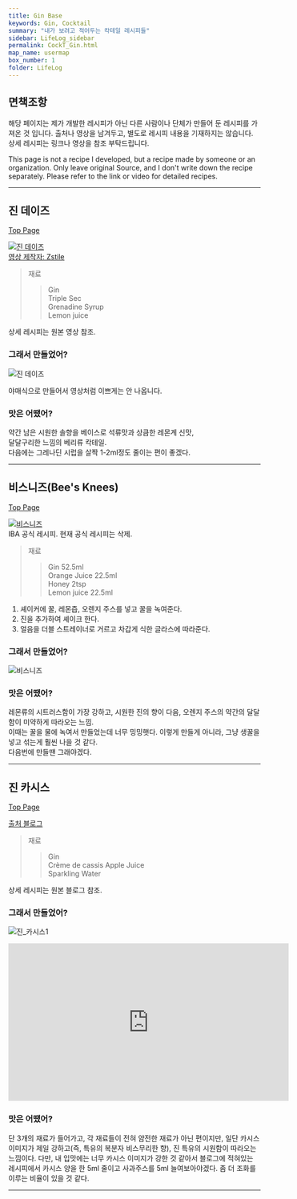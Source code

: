 ```yaml
---
title: Gin Base
keywords: Gin, Cocktail
summary: "내가 보려고 적어두는 칵테일 레시피들"
sidebar: LifeLog_sidebar
permalink: CockT_Gin.html
map_name: usermap
box_number: 1
folder: LifeLog
---
```


## 면책조항

해당 페이지는 제가 개발한 레시피가 아닌 다른 사람이나 단체가 만들어 둔 레시피를 가져온 것 입니다. 출처나 영상을 남겨두고, 별도로 레시피 내용을 기재하지는 않습니다. 상세 레시피는 링크나 영상을 참조 부탁드립니다.

This page is not a recipe I developed, but a recipe made by someone or an organization. Only leave original Source, and I don't write down the recipe separately. Please refer to the link or video for detailed recipes.

---

## 진 데이즈

[Top Page](#)  

[![진 데이즈](http://img.youtube.com/vi/DcZdeCw9Agg/0.jpg)](https://youtube.com/shorts/DcZdeCw9Agg?si=33kB_bXVYKI7753y)  
[영상 제작자: Zstile](https://www.youtube.com/@ZsTile)  

> 재료
> > Gin  
> > Triple Sec    
> > Grenadine Syrup  
> > Lemon juice   

상세 레시피는 원본 영상 참조.  

### 그래서 만들었어?

![진 데이즈](./CockT_Img/Gin_Daisy.jpg)  

야매식으로 만들어서 영상처럼 이쁘게는 안 나옵니다.

### 맛은 어땠어?

약간 남은 시원한 솔향을 베이스로 석류맛과 상큼한 레몬계 신맛,  
달달구리한 느낌의 베리류 칵테일.  
다음에는 그레나딘 시럽을 살짝 1-2ml정도 줄이는 편이 좋겠다.

---

## 비스니즈(Bee's Knees)

[Top Page](#)  

[![비스니즈](https://i.namu.wiki/i/eBxVgOn753H-2wgdctlZcJhTL7YvKDfoBvKodUEdDuSc23uBdx6DspjCQWz05xuVc5jJqT-4UGI7wZqk6QgWogAKWWaeh7TRQ1cU2i6f7rwU8_3vw97F693d_qBhQ4gdXUovZWEmBeO1ma5gA89_ZQ.webp)](https://namu.wiki/w/%EB%B9%84%EC%8A%A4%20%EB%8B%88%EC%A6%88#s-3.2)  
IBA 공식 레시피. 현재 공식 레시피는 삭제.  

> 재료
> > Gin 52.5ml  
> > Orange Juice 22.5ml    
> > Honey 2tsp  
> > Lemon juice 22.5ml   

1. 셰이커에 꿀, 레몬즙, 오렌지 주스를 넣고 꿀을 녹여준다.  
2. 진을 추가하여 셰이크 한다.  
3. 얼음을 더블 스트레이너로 거르고 차갑게 식한 글라스에 따라준다.  

### 그래서 만들었어?

![비스니즈](./CockT_Img/bees_knees.jpg)  

### 맛은 어땠어?

레몬류의 시트러스함이 가장 강하고, 시원한 진의 향이 다음, 오렌지 주스의 약간의 달달함이 미약하게 따라오는 느낌.  
이때는 꿀을 물에 녹여서 만들었는데 너무 밍밍햇다. 이렇게 만들게 아니라, 그냥 생꿀을 넣고 섞는게 훨씬 나을 것 같다.  
다음번에 만들땐 그래야겠다.  

---

## 진 카시스

[Top Page](#)  

[출처 블로그](https://sei-and-the-world.tistory.com/156)

> 재료
> > Gin  
> > Crème de cassis
> > Apple Juice  
> > Sparkling Water 

상세 레시피는 원본 블로그 참조.  

### 그래서 만들었어?

![진_카시스1](./CockT_Img/Gin_Cassis.jpg)  

<iframe width="560" height="315" src="https://www.youtube.com/embed/4E4d38mSag4?si=Q0Yll197cJXooZi0" title="YouTube video player" frameborder="0" allow="accelerometer; autoplay; clipboard-write; encrypted-media; gyroscope; picture-in-picture; web-share" referrerpolicy="strict-origin-when-cross-origin" allowfullscreen></iframe>  

### 맛은 어땠어?

단 3개의 재료가 들어가고, 각 재료들이 전혀 얌전한 재료가 아닌 편이지만, 일단 카시스 이미지가 제일 강하고(즉, 특유의 복분자 비스무리한 향), 진 특유의 시원함이 따라오는 느낌이다. 다만, 내 입맛에는 너무 카시스 이미지가 강한 것 같아서 블로그에 적혀있는 레시피에서 카시스 양을 한 5ml 줄이고 사과주스를 5ml 늘여보아야겠다. 좀 더 조화를 이루는 비율이 있을 것 같다.

---
